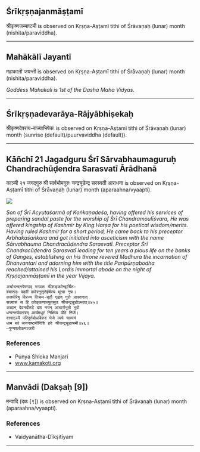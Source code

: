 ## Śrīkṛṣṇajanmāṣṭamī
श्रीकृष्णजन्माष्टमी is observed on Kṛṣṇa-Aṣṭamī tithi of Śrāvaṇaḥ (lunar) month (nishita/paraviddha).



---
## Mahākālī Jayantī
महाकाली जयन्ती is observed on Kṛṣṇa-Aṣṭamī tithi of Śrāvaṇaḥ (lunar) month (nishita/paraviddha).

_Goddess Mahakali is 1st of the Dasha Maha Vidyas._

---
## Śrīkṛṣṇadevarāya-Rājyābhiṣekaḥ
श्रीकृष्णदेवराय-राज्याभिषेकः is observed on Kṛṣṇa-Aṣṭamī tithi of Śrāvaṇaḥ (lunar) month (sunrise (default)/puurvaviddha (default)).



---
## Kāñchī 21 Jagadguru Śrī Sārvabhaumaguruḥ Chandrachūḍendra Sarasvatī Ārādhanā
काञ्ची २१ जगद्गुरु श्री सार्वभौमगुरुः चन्द्रचूडेन्द्र सरस्वती आराधना is observed on Kṛṣṇa-Aṣṭamī tithi of Śrāvaṇaḥ (lunar) month (aparaahna/vyaapti).

![](https://github.com/sanskrit-coders/adyatithi/blob/master/images/kanchi-jagadgurus/jagadguru-21.jpg)

_Son of Śrī Acyutaśarmā of Koṅkaṇadeśa, having offered his services of preparing sandal paste for the worship of Śrī Chandramoulīśvara, He was offered kingship of Kashmir by King Harṣa for his poetical wisdom/merits. Having ruled Kashmir for a short period, He came back to his preceptor Arbhakaśaṅkara and got initiated into asceticism with the name Sārvabhauma Chandracūḍendra Sarasvatī. Preceptor Śrī Chandracūḍendra Sarasvatī leading for ten years a pious life on the banks of Ganges, establishing on his throne revered Madhura the incarnation of Dhanvantari and adorning him with the title Paripūrṇabodha reached/attained his Lord’s immortal abode on the night of Kṛṣṇajanmāṣṭamī in the year Vijaya._

```
अर्चाचन्दनपेषणाद् भगवतः श्रीशङ्करेन्द्रार्चित-
स्यारूढः पदवीं कवेरनुसृतेर्हर्षस्य भूत्वा नृपः।
काश्मीरेषु विरज्य विक्रम-मृतौ गृह्णन् गुरोः प्राक्तनात्
सन्न्यासं स हि कोङ्कणाच्युतसुतः श्रीचन्द्रचूडोऽभवत्॥४५॥
अब्दान् देवनदीतटे दश नयन् आचार्यभूतो भुवो
धन्वन्तर्यवतारम् आर्यमधुरं निक्षिप्य पीठे निजे।
दत्त्वाऽस्मै परिपूर्णबोधबिरुदं भेजे व्यये चाव्ययं
धाम स्वं जननाष्टमीनिशि हरेः श्रीचन्द्रचूडाश्रमी॥४६॥
—पुण्यश्लोकमञ्जरी
```
### References
* Punya Shloka Manjari
* www.kamakoti.org


---
## Manvādi (Dakṣaḥ [9])
मन्वादि (दक्षः [९]) is observed on Kṛṣṇa-Aṣṭamī tithi of Śrāvaṇaḥ (lunar) month (aparaahna/vyaapti).


### References
* Vaidyanātha-Dīkṣitīyam


---
